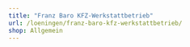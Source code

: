 ```yaml
---
title: "Franz Baro KFZ-Werkstattbetrieb"
url: /loeningen/franz-baro-kfz-werkstattbetrieb/
shop: Allgemein
---
```

